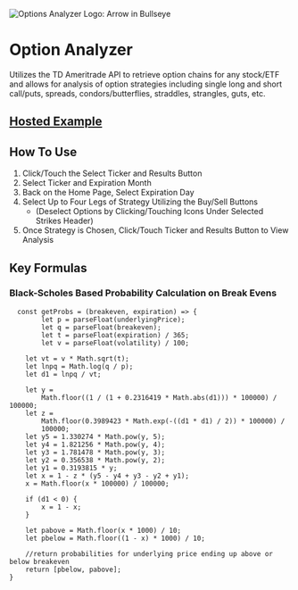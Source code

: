 ![Options Analyzer Logo: Arrow in Bullseye](https://github.com/NickForneris/option-analyzer/blob/main/public/OptionsAnalyzerSM.png)

# Option Analyzer

Utilizes the TD Ameritrade API to retrieve option chains for any stock/ETF and allows for analysis of option strategies including single long and short call/puts, spreads, condors/butterflies, straddles, strangles, guts, etc.

## [Hosted Example](https://nickforneris.github.io/option-analyzer/)

## How To Use
1. Click/Touch the Select Ticker and Results Button
2. Select Ticker and Expiration Month
3. Back on the Home Page, Select Expiration Day 
4. Select Up to Four Legs of Strategy Utilizing the Buy/Sell Buttons 
   - (Deselect Options by Clicking/Touching Icons Under Selected Strikes Header)
6. Once Strategy is Chosen, Click/Touch Ticker and Results Button to View Analysis

## Key Formulas
### Black-Scholes Based Probability Calculation on Break Evens

      const getProbs = (breakeven, expiration) => {
            let p = parseFloat(underlyingPrice);
            let q = parseFloat(breakeven);
            let t = parseFloat(expiration) / 365;
            let v = parseFloat(volatility) / 100;

        let vt = v * Math.sqrt(t);
        let lnpq = Math.log(q / p);
        let d1 = lnpq / vt;

        let y =
            Math.floor((1 / (1 + 0.2316419 * Math.abs(d1))) * 100000) / 100000;
        let z =
            Math.floor(0.3989423 * Math.exp(-((d1 * d1) / 2)) * 100000) /
            100000;
        let y5 = 1.330274 * Math.pow(y, 5);
        let y4 = 1.821256 * Math.pow(y, 4);
        let y3 = 1.781478 * Math.pow(y, 3);
        let y2 = 0.356538 * Math.pow(y, 2);
        let y1 = 0.3193815 * y;
        let x = 1 - z * (y5 - y4 + y3 - y2 + y1);
        x = Math.floor(x * 100000) / 100000;

        if (d1 < 0) {
            x = 1 - x;
        }

        let pabove = Math.floor(x * 1000) / 10;
        let pbelow = Math.floor((1 - x) * 1000) / 10;

        //return probabilities for underlying price ending up above or below breakeven
        return [pbelow, pabove];
    }



